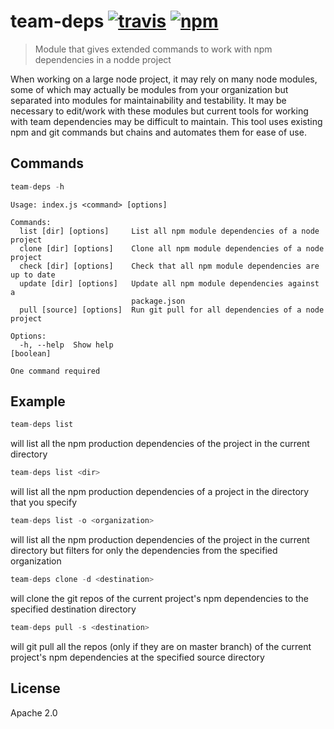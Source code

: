 # team-deps [![travis][travis_img]][travis_url] [![npm][npm_img]][npm_url]

> Module that gives extended commands to work with npm dependencies in a nodde project

When working on a large node project, it may rely on many node modules, some of which may actually be modules from your organization but separated into modules for maintainability and testability. It may be necessary to edit/work with these modules but current tools for working with team dependencies may be difficult to maintain. This tool uses existing npm and git commands but chains and automates them for ease of use.

## Commands

```javascript
team-deps -h
```

```
Usage: index.js <command> [options]

Commands:
  list [dir] [options]     List all npm module dependencies of a node project
  clone [dir] [options]    Clone all npm module dependencies of a node project
  check [dir] [options]    Check that all npm module dependencies are up to date
  update [dir] [options]   Update all npm module dependencies against a
                           package.json
  pull [source] [options]  Run git pull for all dependencies of a node project

Options:
  -h, --help  Show help                                                [boolean]

One command required
```

## Example

```javascript
team-deps list
```
will list all the npm production dependencies of the project in the current directory

```javascript
team-deps list <dir>
```
will list all the npm production dependencies of a project in the directory that you specify

```javascript
team-deps list -o <organization>
```
will list all the npm production dependencies of the project in the current directory but filters for only the dependencies from the specified organization

```javascript
team-deps clone -d <destination>
```
will clone the git repos of the current project's npm dependencies to the specified destination directory

```javascript
team-deps pull -s <destination>
```
will git pull all the repos (only if they are on master branch) of the current project's npm dependencies at the specified source directory

## License

Apache 2.0

[travis_img]: https://img.shields.io/travis/mongodb-js/team-deps.svg
[travis_url]: https://travis-ci.org/mongodb-js/team-deps
[npm_img]: https://img.shields.io/npm/v/team-deps.svg
[npm_url]: https://npmjs.org/package/team-deps
